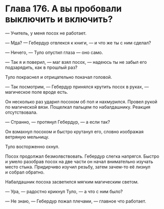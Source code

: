 # Глава 176. А вы пробовали выключить и включить?

— Учитель, у меня посох не работает.

— Мда? — Гебердур отвлекся к книги, — и что же ты с ним сделал?

— Ничего, — Туло опустил глаза — оно само.

— Так я и поверил, — маг взял посох, — надеюсь ты не забыл его подзарядить, как в прошлый раз?

Туло покраснел и отрицательно покачал головой.

— Так посмотрим, — Гебердур принялся крутить посох в руках, — магическое поле вроде есть.

Он несколько раз ударил посохом об пол и нахмурился. Провел рукой по магической вязи. Пощелкал пальцем по набалдашнику. Реакция отсутствовала.

— Странно, — протянул Гебердур, — а если так?

Он взмахнул посохом и быстро крутанул его, словно изображая ветряную мельницу.

Туло восторженно охнул.

Посох продолжал безмолвствовать. Гебердур слегка напрягся. Быстро и умело разобрав посох на две части он начал внимательно изучать место стыка. Придирчиво изучил резьбу, затем зачем-то её лизнул и собрал обратно.

Набалдашник посоха засветился мягким магическим светом.

— Ура, — радостно крикнул Туло, — а что с ним было?

— Не знаю, — Гебердур пожал плечами, — главное что работает.



